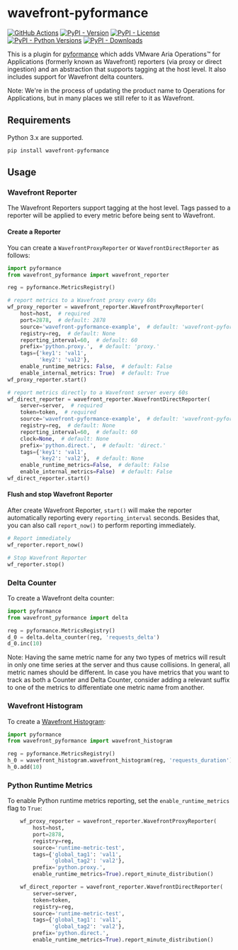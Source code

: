 # wavefront-pyformance

[![GitHub Actions](https://github.com/wavefrontHQ/wavefront-pyformance/actions/workflows/main.yml/badge.svg)](https://github.com/wavefrontHQ/wavefront-pyformance/actions)
[![PyPI - Version](https://img.shields.io/pypi/v/wavefront-pyformance)](https://pypi.org/project/wavefront-pyformance)
[![PyPI - License](https://img.shields.io/pypi/l/wavefront-pyformance)](https://pypi.org/project/wavefront-pyformance)
[![PyPI - Python Versions](https://img.shields.io/pypi/pyversions/wavefront-pyformance)](https://pypi.org/project/wavefront-pyformance)
[![PyPI - Downloads](https://img.shields.io/pypi/dm/wavefront-pyformance)](https://pypi.org/project/wavefront-pyformance)


This is a plugin for [pyformance](https://github.com/omergertel/pyformance) which adds VMware Aria Operations™ for Applications (formerly known as Wavefront) reporters (via proxy or direct ingestion) and an abstraction that supports tagging at the host level. It also includes support for Wavefront delta counters.

Note: We're in the process of updating the product name to Operations for Applications, but in many places we still refer to it as Wavefront.

## Requirements
Python 3.x are supported.

```
pip install wavefront-pyformance
```

## Usage

### Wavefront Reporter

The Wavefront Reporters support tagging at the host level. Tags passed to a reporter will be applied to every metric before being sent to Wavefront.

#### Create a Reporter
You can create a `WavefrontProxyReporter` or `WavefrontDirectReporter` as follows:

```Python
import pyformance
from wavefront_pyformance import wavefront_reporter

reg = pyformance.MetricsRegistry()

# report metrics to a Wavefront proxy every 60s
wf_proxy_reporter = wavefront_reporter.WavefrontProxyReporter(
    host=host,  # required
    port=2878,  # default: 2878
    source='wavefront-pyformance-example',  # default: 'wavefront-pyformance'
    registry=reg,  # default: None
    reporting_interval=60,  # default: 60
    prefix='python.proxy.',  # default: 'proxy.'
    tags={'key1': 'val1',
          'key2': 'val2'},
    enable_runtime_metrics: False,  # default: False
    enable_internal_metrics: True)  # default: True
wf_proxy_reporter.start()

# report metrics directly to a Wavefront server every 60s
wf_direct_reporter = wavefront_reporter.WavefrontDirectReporter(
    server=server,  # required
    token=token,  # required
    source='wavefront-pyformance-example',  # default: 'wavefront-pyformance'
    registry=reg,  # default: None
    reporting_interval=60,  # default: 60
    clock=None,  # default: None
    prefix='python.direct.',  # default: 'direct.'
    tags={'key1': 'val1',
          'key2': 'val2'},  # default: None
    enable_runtime_metrics=False,  # default: False
    enable_internal_metrics=False)  # default: False
wf_direct_reporter.start()
```
#### Flush and stop Wavefront Reporter
 After create Wavefront Reporter, `start()` will make the reporter automatically reporting every `reporting_interval` seconds.
 Besides that, you can also call `report_now()` to perform reporting immediately.
 ```Python
# Report immediately
wf_reporter.report_now()

# Stop Wavefront Reporter
wf_reporter.stop()
```

### Delta Counter

To create a Wavefront delta counter:

```Python
import pyformance
from wavefront_pyformance import delta

reg = pyformance.MetricsRegistry()
d_0 = delta.delta_counter(reg, 'requests_delta')
d_0.inc(10)
```

Note: Having the same metric name for any two types of metrics will result in only one time series at the server and thus cause collisions.
In general, all metric names should be different. In case you have metrics that you want to track as both a Counter and Delta Counter, consider adding a relevant suffix to one of the metrics to differentiate one metric name from another.

### Wavefront Histogram

To create a [Wavefront Histogram](https://docs.wavefront.com/proxies_histograms.html):

```Python
import pyformance
from wavefront_pyformance import wavefront_histogram

reg = pyformance.MetricsRegistry()
h_0 = wavefront_histogram.wavefront_histogram(reg, 'requests_duration')
h_0.add(10)
```

### Python Runtime Metrics

To enable Python runtime metrics reporting, 
set the `enable_runtime_metrics` flag to `True`:

```Python
    wf_proxy_reporter = wavefront_reporter.WavefrontProxyReporter(
        host=host,
        port=2878,
        registry=reg,
        source='runtime-metric-test',
        tags={'global_tag1': 'val1',
              'global_tag2': 'val2'},
        prefix='python.proxy.',
        enable_runtime_metrics=True).report_minute_distribution()

    wf_direct_reporter = wavefront_reporter.WavefrontDirectReporter(
        server=server,
        token=token,
        registry=reg,
        source='runtime-metric-test',
        tags={'global_tag1': 'val1',
              'global_tag2': 'val2'},
        prefix='python.direct.',
        enable_runtime_metrics=True).report_minute_distribution()
```
